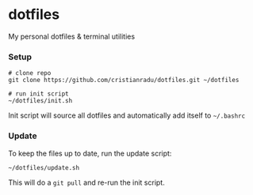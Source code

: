 # dotfiles

My personal dotfiles &amp; terminal utilities

### Setup

```
# clone repo
git clone https://github.com/cristianradu/dotfiles.git ~/dotfiles

# run init script
~/dotfiles/init.sh

```

Init script will source all dotfiles and automatically add itself to `~/.bashrc`

### Update

To keep the files up to date, run the update script:

```
~/dotfiles/update.sh
```

This will do a `git pull` and re-run the init script.
